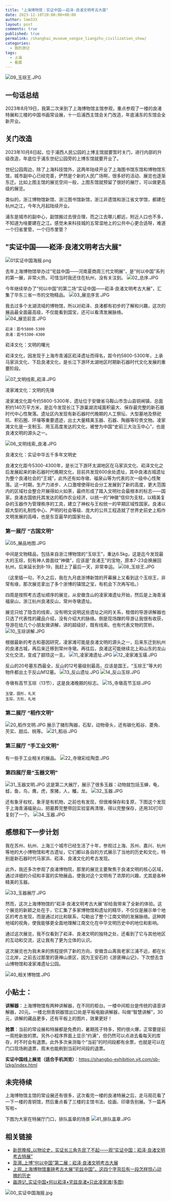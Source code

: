 ```yaml
---
title: "上海博物馆：实证中国——崧泽·良渚文明考古大展"
date: 2023-12-18T20:00:00+08:00
author: lmm333
layout: post
comments: true
published: true
permalink: /shanghai_museum_songze_liangzhu_civilization_show/
categories:
  - 我的游记
tags:
  - 上海
  - 看展
---
```

![09_玉琮王.JPG](../images/2023/2023-12-18-shanghai_museum_songze_liangzhu_civilization_show/09_玉琮王.JPG)

## 一句话总结
2023年8月19日，我第二次来到了上海博物馆主馆参观，重点参观了一楼的良渚特展和三楼的中国书画常设展，十一后浦西主馆会关门改造，年底浦东的东馆会全新开业。
<!--more-->

## 关门改造
2023年10月8日起，位于浦西人民公园的上博主馆就要暂时关门，进行内部的升级改造，年底位于浦东世纪公园旁的上博东馆就要开业了。

世纪公园周边，除了上海科技馆外，这两年陆续开业了上海图书馆东馆和博物馆东馆，城市副中心已经完善，俨然是个新的人民广场啊，很多好的活动、展览也逐渐东迁。比如上图主馆的展览空间一般，上图东馆就预留了很好的展厅，可以做更高级的展览。

类似的，浙江博物馆新馆、浙江图书馆新馆，浙江非遗馆和浙江省文学馆，都建在杭州之江，今年九月起陆续开业。

浦东是城市的副中心，副馆搬过去很合理，而之江去哪儿都远，附近人口也不多，不知道为啥要建在之江。感觉未来科技城的五常湿地上的公共中心更合适呀，难道一个归省里管，一个归市里管？

## "实证中国——崧泽·良渚文明考古大展"
![01实证中国海报.png](../images/2023/2023-12-18-shanghai_museum_songze_liangzhu_civilization_show/01_实证中国海报.png)

去年上海博物馆举办过“宅兹中国——河南夏商周三代文明展”，是“何以中国”系列的第一展，非常火热，可惜当时我还住在杭州，没有关注到。
![02_总序.JPG](../images/2023/2023-12-18-shanghai_museum_songze_liangzhu_civilization_show/02_总序.JPG)

今年继续举办了“何以中国”的第二场“实证中国——崧泽·良渚文明考古大展”，汇集了华东三省一市的文物精品。
![03_展览序言.JPG](../images/2023/2023-12-18-shanghai_museum_songze_liangzhu_civilization_show/03_展览序言.JPG)

我去过多个太湖流域的博物馆，所以对崧泽、良渚都有初步的了解和兴趣，这次的展品最全面最高级，不仅能看到国宝，还可以看清发展脉络。
![04_展览前言.JPG](../images/2023/2023-12-18-shanghai_museum_songze_liangzhu_civilization_show/04_展览前言.JPG)

```
崧泽：距今5800-5300
良渚：距今5300-4300
```
崧泽文化：文明的曙光

崧泽文化，因发现于上海市青浦区崧泽遗址而得名，距今约5800-5300年，上承马家浜文化、下启良渚文化，是长江下游环太湖地区时期新石器时代文化发展的重要阶段。

![07_文明线索_崧泽.JPG](../images/2023/2023-12-18-shanghai_museum_songze_liangzhu_civilization_show/07_文明线索_崧泽.JPG)

凌家滩文化：文明的先锋

凌家滩文化距今约5800-5300年，遗址位于安徽省马鞍山市含山县铜闸镇，总面积约140万平方米，是迄今发现长江下游巢湖流域面积最大、保存最完整的新石器时代中心性聚落。遗址区内发现有新石器时代晚期的人工祭坛、大型墓地及祭祀坑、积石圈、环壕等重要遗迹，出土大量精美玉器、石器、陶器等珍贵文物。凌家滩文化是一支制玉、用玉高度发达的文化，被誉为中国“史前三大治玉中心”，也是良渚文明的源头之一。

![06_文明线索_良渚.JPG](../images/2023/2023-12-18-shanghai_museum_songze_liangzhu_civilization_show/06_文明线索_良渚.JPG)

良渚文化：实证中华五千多年文明史 

良渚文化距今5300-4300年，是长江下游环太湖地区在马家浜文化、崧泽文化之后发展起来的新石器时代晚期文化，目前共发现600余处遗址，其中良渚古城遗址为整个良渚社会的“王城”，此外还有如寺墩、福泉山等为代表的次一级中心性聚落。这一时期，生产力进步、人口激增使得社会分工发展到了新的高度，更大范围内的区域社会整合开展得如火如荼，最终形成了踏入文明社会最根本的标志——国家。良渚古国依托其发达的稻作农业经济，以统一的“神徽”信仰为支柱，以精美复杂的玉器作为管理秩序的工具，建立了神权与王权统一的早期区域性国家。良渚以超大型的礼制性中心、严明的社会等级、庞大的公共工程造就了世界史前史上稻作文明发展的高峰，也是东亚最早的国家社会。

### 第一展厅 “古国文明”
![05_展品地图.JPG](../images/2023/2023-12-18-shanghai_museum_songze_liangzhu_civilization_show/05_展品地图.JPG)

中间是文物精品，包括来自浙江博物馆的“玉琮王”，重达6.5kg，这是迄今发现最大的玉琮，刻有神人兽面纹“神徽”，应该是"良渚王"的宝物，原本7-23会换展回杭州，后来延长到8-19，我赶上了最后一天，非常幸运。
![08_玉琮王.JPG](../images/2023/2023-12-18-shanghai_museum_songze_liangzhu_civilization_show/08_玉琮王.JPG)

（这里插一句，不久之后，我在九月底浙博新馆的开幕展上又看到这个玉琮王，非常有缘，那次展览拿出了多个浙博的镇馆之宝，有机会下次再写哈。）


四周是按照考古遗址顺序的展览，从安徽含山的凌家滩遗址开始，然后是上海青浦福泉山，浙江杭州良渚反山，常州寺墩遗址。

展览只给了隐含的线索，没有明文说明这些遗址之间的关系，租借的导游讲解器也只选了代表性的藏品介绍，没有介绍大的脉络。倒是现场蹭的导游让我很有收获，导游在给几个小朋友做讲解，讲的超级好，既有线索。也有代表文物的赏析。
![10_玉琮讲解.JPG](../images/2023/2023-12-18-shanghai_museum_songze_liangzhu_civilization_show/10_玉琮讲解.JPG)

根据最新的考古和基因研究，凌家滩可能是良渚文明的源头之一，后来东迁到杭州的良渚古城，再后来迁移到常州寺墩。再往后，良渚这可能继续北上和山东的龙山文化交流，变成了颛顼这一支。
![11_凌家滩遗址.JPG](../images/2023/2023-12-18-shanghai_museum_songze_liangzhu_civilization_show/11_凌家滩遗址.JPG)
![12_凌家滩玉璜.JPG](../images/2023/2023-12-18-shanghai_museum_songze_liangzhu_civilization_show/12_凌家滩玉璜.JPG)

反山的20号墓东西最全，反山的12号墓级别最高，应该是国王，“玉琮王”等大的物件都出土于反山M12墓。
![13_反山遗址.JPG](../images/2023/2023-12-18-shanghai_museum_songze_liangzhu_civilization_show/13_反山遗址.JPG)
![14_反山玉琮.JPG](../images/2023/2023-12-18-shanghai_museum_songze_liangzhu_civilization_show/14_反山玉琮.JPG)

寺墩有高节玉琮（13节），这是良渚晚期的标志。
![15_寺墩高节玉琮.JPG](../images/2023/2023-12-18-shanghai_museum_songze_liangzhu_civilization_show/15_寺墩高节玉琮.JPG)

```
玉璧，圆形，礼天
玉琮，方形，礼地
```

### 第二展厅 “稻作文明”
![20_稻作文明.JPG](../images/2023/2023-12-18-shanghai_museum_songze_liangzhu_civilization_show/20_稻作文明.JPG)
展示了猪形陶器，石犁，动物骨头，还有碳化稻谷、菱角、芡实、甜瓜、桃等。
![21_稻谷.JPG](../images/2023/2023-12-18-shanghai_museum_songze_liangzhu_civilization_show/21_稻谷.JPG)

### 第三展厅 “手工业文明”
有一些手工业相关的展品。
![22_寺墩彩绘陶壶.JPG](../images/2023/2023-12-18-shanghai_museum_songze_liangzhu_civilization_show/22_寺墩彩绘陶壶.JPG)

### 第四展厅是“玉器文明”
![31_玉器文明.JPG](../images/2023/2023-12-18-shanghai_museum_songze_liangzhu_civilization_show/31_玉器文明.JPG)
这是第二大展厅，展示了很多玉器：动物就包括玉蝉，龟，蛙，鱼，鸟，鹰，虎，豕猪，人，觿，龙。
![32_玉器.JPG](../images/2023/2023-12-18-shanghai_museum_songze_liangzhu_civilization_show/32_玉器.JPG)

还有象牙权杖，象牙是有机物，之前也有发现，但很难保存和复原，下图这个发现于上海青浦福泉山，把墓葬完整带回实验室再清理，得以完整保存，还用3D打印复刻了一个。
![34_玉器.JPG](../images/2023/2023-12-18-shanghai_museum_songze_liangzhu_civilization_show/34_玉器.JPG)

## 感想和下一步计划
我在苏州、杭州、上海三个城市已经生活了十年，参观过上海、苏州、嘉兴、杭州等地的大小博物馆和考古遗址，它们都以各自的方式展示了当地的历史和文化，特别是新石器时代马家浜、崧泽、良渚文化的考古发现。

此外，我还多次参观了良渚博物院，那里的展览主要聚焦于良渚文明的核心区域，通过详细的介绍和丰富的实物展品，使我对这个文明有了浓厚的兴趣，尤其是各种精美的玉器。

![33_玉器展厅.JPG](../images/2023/2023-12-18-shanghai_museum_songze_liangzhu_civilization_show/33_玉器展厅.JPG)

然而，这次上海博物馆的“崧泽·良渚文明考古大展”却给我带来了全新的体验。这个展览的新颖之处在于，它汇集了多家博物馆和遗址的精华，不仅仅是展示单个地区的考古发现，而是通过对比和联系，勾勒出了整个江南文明的发展脉络。这种跨地域的视角，使我能够更全面地理解江南文化在中华文明历史中的地位和影响。

通过这次展览，我不仅看到了崧泽、良渚文明的独特之处，还看到了它与其他地区的互动和交流，这让我有了更为立体的认识。

这次展览也为我未来的旅程提供了新的方向，安徽含山离我老家江浦不远，都在长江北岸，之前去过那里的褒禅山景区，因为王安石的《游褒禅山记》，下次想去含山博物馆和凌家滩遗址公园。

![40_相关博物馆.JPG](../images/2023/2023-12-18-shanghai_museum_songze_liangzhu_civilization_show/40_相关博物馆.JPG)

## 小贴士：

**讲解器**：上海博物馆有两种讲解器，在不同的柜台。一楼中间柜台是传统的语音讲解器，20元。一楼北侧青铜器馆出口处是平板电脑讲解器，叫做“智慧讲解”，30元，讲解的藏品更多，还有平板上的图片，效果更好！

**抢票**：当前的常设展和特展都是免费的，暑期孩子特多，预约很火爆，正常要提前一周抢新放的票。另外小程序界面上显示“约满”，但仍然可以点进去看每天的库存，时不时会有退票。此外多次亲测每个“当前”的时间段都有余票，也就是可以在门口现场刷退票，周末也能刷到当前时间段的退票。

**实证中国线上展览（适合手机浏览）**：https://shangbo-exhibition.yit.com/sb-lzkg/index.html

## 未完待续
上海博物馆主馆的常设展还有很多，这次看完一楼的良渚特展之后，走马观花看了一下一楼的青铜馆，然后重点看了三楼的主馆书法、绘画、印章告别展。下一篇再写啦~

下图为大家在特展厅门口，排队盖章的场景
![41_排队盖章.JPG](../images/2023/2023-12-18-shanghai_museum_songze_liangzhu_civilization_show/41_排队盖章.JPG)

## 相关链接
- [新民晚报_以物论史，实证长三角先民了不起——观“实证中国：崧泽·良渚文明考古特展”](https://paper.xinmin.cn/html/xmwb/2023-07-08/13/164675.html)
- [澎湃_上博“何以中国”第二展：崧泽·良渚文明考古大展](https://m.thepaper.cn/baijiahao_23330328)
- [上观_上海博物馆重磅考古大展“宅兹中国”，这四个字背后有一段怎样惊心动魄的历史](https://export.shobserver.com/baijiahao/html/533198.html)
- [画游记_实证中国•何以崧泽•宅兹良渚•只此凌家滩(多图)](https://mp.weixin.qq.com/s/F10k0BE8QytSJbRnTy0y9Q)

![00_实证中国海报.jpg](../images/2023/2023-12-18-shanghai_museum_songze_liangzhu_civilization_show/00_实证中国海报.jpg)